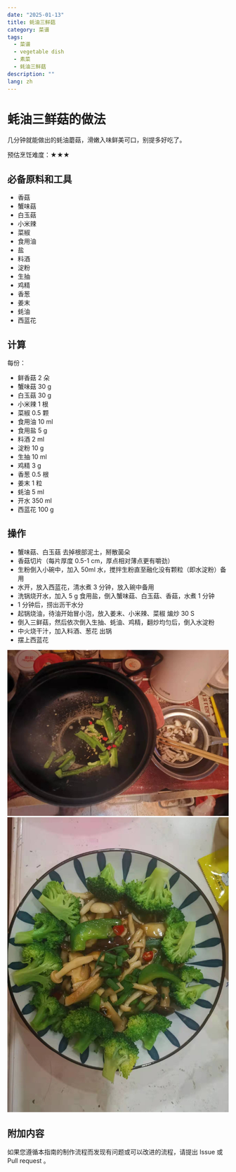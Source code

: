 ```yaml
---
date: "2025-01-13"
title: 蚝油三鲜菇
category: 菜谱
tags:
  - 菜谱
  - vegetable dish
  - 素菜
  - 蚝油三鲜菇
description: ""
lang: zh
---
```


# 蚝油三鲜菇的做法

几分钟就能做出的蚝油蘑菇，滑嫩入味鲜美可口，别提多好吃了。

预估烹饪难度：★★★

## 必备原料和工具

* 香菇
* 蟹味菇
* 白玉菇
* 小米辣
* 菜椒
* 食用油
* 盐
* 料酒
* 淀粉
* 生抽
* 鸡精
* 香葱
* 姜末
* 蚝油
* 西蓝花

## 计算

每份：

* 鲜香菇 2 朵
* 蟹味菇 30 g
* 白玉菇 30 g
* 小米辣 1 根
* 菜椒 0.5 颗
* 食用油 10 ml
* 食用盐 5 g
* 料酒 2 ml
* 淀粉 10 g
* 生抽 10 ml
* 鸡精 3 g
* 香葱 0.5 根
* 姜末 1 粒
* 蚝油 5 ml
* 开水 350 ml
* 西蓝花 100 g

## 操作

* 蟹味菇、白玉菇 去掉根部泥土，掰散菌朵
* 香菇切片（每片厚度 0.5-1 cm，厚点相对薄点更有嚼劲）
* 生粉倒入小碗中，加入 50ml 水，搅拌生粉直至融化没有颗粒（即水淀粉）备用
* 水开，放入西蓝花，清水煮 3 分钟，放入碗中备用
* 洗锅烧开水，加入 5 g 食用盐，倒入蟹味菇、白玉菇、香菇，水煮 1 分钟
* 1 分钟后，捞出沥干水分
* 起锅烧油，待油开始冒小泡，放入姜末、小米辣、菜椒 煸炒 30 S
* 倒入三鲜菇，然后依次倒入生抽、蚝油、鸡精，翻炒均匀后，倒入水淀粉
* 中火烧干汁，加入料酒、葱花 出锅
* 摆上西蓝花

![示例菜成品](./1.jpeg)
![示例菜成品](./2.jpeg)

## 附加内容

如果您遵循本指南的制作流程而发现有问题或可以改进的流程，请提出 Issue 或 Pull request 。
